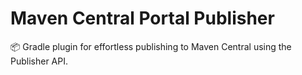 # Maven Central Portal Publisher

📦 Gradle plugin for effortless publishing to Maven Central using the Publisher API.
